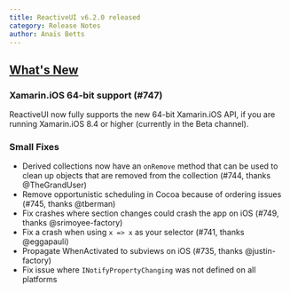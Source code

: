 ```yaml
---
title: ReactiveUI v6.2.0 released
category: Release Notes
author: Anaïs Betts
---
```


## [What's New](https://github.com/reactiveui/ReactiveUI/compare/6.1.0...6.2.0)

### Xamarin.iOS 64-bit support (#747)

ReactiveUI now fully supports the new 64-bit Xamarin.iOS API, if you are running Xamarin.iOS 8.4 or higher (currently in the Beta channel).

### Small Fixes
- Derived collections now have an `onRemove` method that can be used to clean up objects that are removed from the collection (#744, thanks @TheGrandUser)
- Remove opportunistic scheduling in Cocoa because of ordering issues (#745, thanks @tberman)
- Fix crashes where section changes could crash the app on iOS (#749, thanks @srimoyee-factory)
- Fix a crash when using `x => x` as your selector (#741, thanks @eggapauli)
- Propagate WhenActivated to subviews on iOS (#735, thanks @justin-factory)
- Fix issue where `INotifyPropertyChanging` was not defined on all platforms

